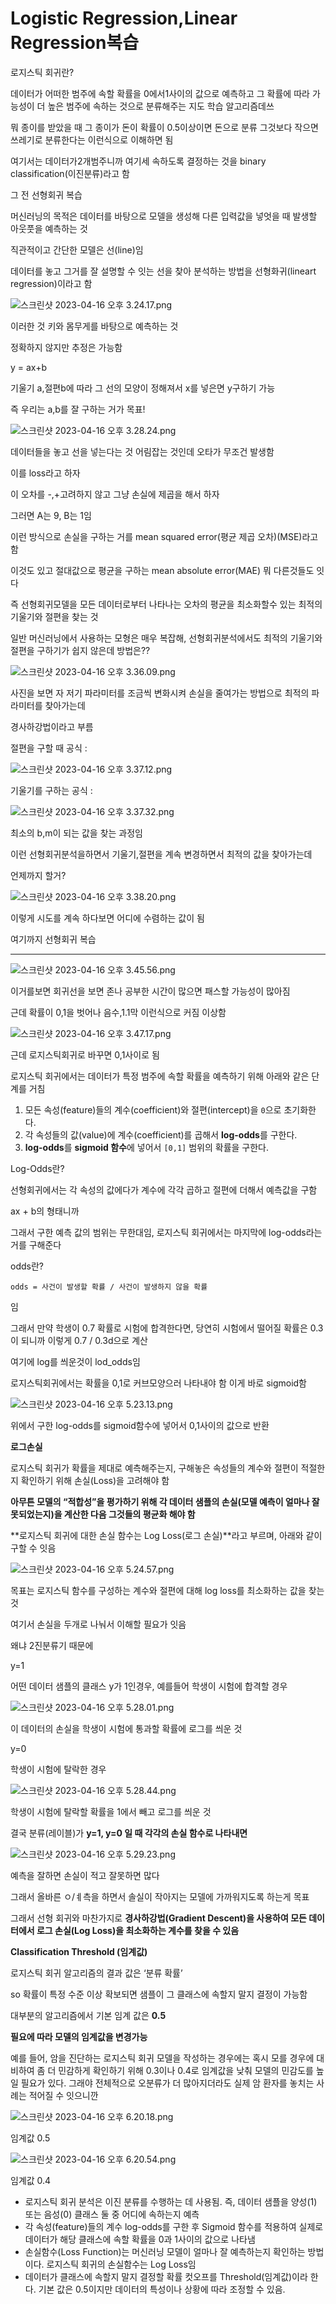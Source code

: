 # Logistic Regression,Linear Regression복습

로지스틱 회귀란?

데이터가 어떠한 범주에 속할 확률을 0에서1사이의 값으로 예측하고 그 확률에 따라 가능성이 더 높은 범주에 속하는 것으로 분류해주는 지도 학습 알고리즘데쓰

뭐 종이를 받았을 때 그 종이가 돈이 확률이 0.5이상이면 돈으로 분류 그것보다 작으면 쓰레기로 분류한다는 이런식으로 이해하면 됨

여기서는 데이터가2개범주니까 여기세 속하도록 결정하는 것을 binary classification(이진분류)라고 함

그 전 선형회귀 복습

머신러닝의 목적은 데이터를 바탕으로 모델을 생성해 다른 입력값을 넣엇을 때 발생할 아웃풋을 예측하는 것

직관적이고 간단한 모델은 선(line)임

데이터를 놓고 그거를 잘 설명할 수 잇는 선을 찾아 분석하는 방법을 선형화귀(lineart regression)이라고 함

![스크린샷 2023-04-16 오후 3.24.17.png](Logistic%20Regression,Linear%20Regression%E1%84%87%E1%85%A9%E1%86%A8%E1%84%89%E1%85%B3%E1%86%B8%20c9fabd805a844c1a9e351c8b593ef4be/%25E1%2584%2589%25E1%2585%25B3%25E1%2584%258F%25E1%2585%25B3%25E1%2584%2585%25E1%2585%25B5%25E1%2586%25AB%25E1%2584%2589%25E1%2585%25A3%25E1%2586%25BA_2023-04-16_%25E1%2584%258B%25E1%2585%25A9%25E1%2584%2592%25E1%2585%25AE_3.24.17.png)

이러한 것 키와 몸무게를 바탕으로 예측하는 것

정확하지 않지만 추정은 가능함

y = ax+b

기울기 a,절편b에 따라 그 선의 모양이 정해져서 x를 넣은면 y구하기 가능

즉 우리는 a,b를 잘 구하는 거가 목표!

![스크린샷 2023-04-16 오후 3.28.24.png](Logistic%20Regression,Linear%20Regression%E1%84%87%E1%85%A9%E1%86%A8%E1%84%89%E1%85%B3%E1%86%B8%20c9fabd805a844c1a9e351c8b593ef4be/%25E1%2584%2589%25E1%2585%25B3%25E1%2584%258F%25E1%2585%25B3%25E1%2584%2585%25E1%2585%25B5%25E1%2586%25AB%25E1%2584%2589%25E1%2585%25A3%25E1%2586%25BA_2023-04-16_%25E1%2584%258B%25E1%2585%25A9%25E1%2584%2592%25E1%2585%25AE_3.28.24.png)

데이터들을 놓고 선을 넣는다는 것 어림잡는 것인데 오타가 무조건 발생함

이를 loss라고 하자

이 오차를 -,+고려하지 않고 그냥 손실에 제곱을 해서 하자

그러면 A는 9, B는 1임

이런 방식으로 손실을 구하는 거를 mean squared error(평균 제곱 오차)(MSE)라고 함

이것도 있고 절대값으로 평균을 구하는 mean absolute error(MAE) 뭐 다른것들도 잇다

즉 선형회귀모델을 모든 데이터로부터 나타나는 오차의 평균을 최소화할수 있는 최적의 기울기와 절편을 찾는 것

일반 머신러닝에서 사용하는 모형은 매우 복잡해, 선형회귀분석에서도 최적의 기울기와 절편을 구하기가 쉽지 않은데 방법은??

![스크린샷 2023-04-16 오후 3.36.09.png](Logistic%20Regression,Linear%20Regression%E1%84%87%E1%85%A9%E1%86%A8%E1%84%89%E1%85%B3%E1%86%B8%20c9fabd805a844c1a9e351c8b593ef4be/%25E1%2584%2589%25E1%2585%25B3%25E1%2584%258F%25E1%2585%25B3%25E1%2584%2585%25E1%2585%25B5%25E1%2586%25AB%25E1%2584%2589%25E1%2585%25A3%25E1%2586%25BA_2023-04-16_%25E1%2584%258B%25E1%2585%25A9%25E1%2584%2592%25E1%2585%25AE_3.36.09.png)

사진을 보면 자 저기 파라미터를 조금씩 변화시켜 손실을 줄여가는 방법으로 최적의 파라미터를 찾아가는데

경사하강법이라고 부름

절편을 구할 때 공식 :

![스크린샷 2023-04-16 오후 3.37.12.png](Logistic%20Regression,Linear%20Regression%E1%84%87%E1%85%A9%E1%86%A8%E1%84%89%E1%85%B3%E1%86%B8%20c9fabd805a844c1a9e351c8b593ef4be/%25E1%2584%2589%25E1%2585%25B3%25E1%2584%258F%25E1%2585%25B3%25E1%2584%2585%25E1%2585%25B5%25E1%2586%25AB%25E1%2584%2589%25E1%2585%25A3%25E1%2586%25BA_2023-04-16_%25E1%2584%258B%25E1%2585%25A9%25E1%2584%2592%25E1%2585%25AE_3.37.12.png)

기울기를 구하는 공식 :

![스크린샷 2023-04-16 오후 3.37.32.png](Logistic%20Regression,Linear%20Regression%E1%84%87%E1%85%A9%E1%86%A8%E1%84%89%E1%85%B3%E1%86%B8%20c9fabd805a844c1a9e351c8b593ef4be/%25E1%2584%2589%25E1%2585%25B3%25E1%2584%258F%25E1%2585%25B3%25E1%2584%2585%25E1%2585%25B5%25E1%2586%25AB%25E1%2584%2589%25E1%2585%25A3%25E1%2586%25BA_2023-04-16_%25E1%2584%258B%25E1%2585%25A9%25E1%2584%2592%25E1%2585%25AE_3.37.32.png)

최소의 b,m이 되는 값을 찾는 과정임

이런 선형회귀분석을하면서 기울기,절편을 계속 변경하면서 최적의 값을 찾아가는데

언제까지 할거?

![스크린샷 2023-04-16 오후 3.38.20.png](Logistic%20Regression,Linear%20Regression%E1%84%87%E1%85%A9%E1%86%A8%E1%84%89%E1%85%B3%E1%86%B8%20c9fabd805a844c1a9e351c8b593ef4be/%25E1%2584%2589%25E1%2585%25B3%25E1%2584%258F%25E1%2585%25B3%25E1%2584%2585%25E1%2585%25B5%25E1%2586%25AB%25E1%2584%2589%25E1%2585%25A3%25E1%2586%25BA_2023-04-16_%25E1%2584%258B%25E1%2585%25A9%25E1%2584%2592%25E1%2585%25AE_3.38.20.png)

이렇게 시도를 계속 하다보면 어디에 수렴하는 값이 됨 

여기까지 선형회귀 복습

---

![스크린샷 2023-04-16 오후 3.45.56.png](Logistic%20Regression,Linear%20Regression%E1%84%87%E1%85%A9%E1%86%A8%E1%84%89%E1%85%B3%E1%86%B8%20c9fabd805a844c1a9e351c8b593ef4be/%25E1%2584%2589%25E1%2585%25B3%25E1%2584%258F%25E1%2585%25B3%25E1%2584%2585%25E1%2585%25B5%25E1%2586%25AB%25E1%2584%2589%25E1%2585%25A3%25E1%2586%25BA_2023-04-16_%25E1%2584%258B%25E1%2585%25A9%25E1%2584%2592%25E1%2585%25AE_3.45.56.png)

이거를보면 회귀선을 보면 존나 공부한 시간이 많으면 패스할 가능성이 많아짐

근데 확률이 0,1을 벗어나 음수,1.1막 이런식으로 커짐 이상함

![스크린샷 2023-04-16 오후 3.47.17.png](Logistic%20Regression,Linear%20Regression%E1%84%87%E1%85%A9%E1%86%A8%E1%84%89%E1%85%B3%E1%86%B8%20c9fabd805a844c1a9e351c8b593ef4be/%25E1%2584%2589%25E1%2585%25B3%25E1%2584%258F%25E1%2585%25B3%25E1%2584%2585%25E1%2585%25B5%25E1%2586%25AB%25E1%2584%2589%25E1%2585%25A3%25E1%2586%25BA_2023-04-16_%25E1%2584%258B%25E1%2585%25A9%25E1%2584%2592%25E1%2585%25AE_3.47.17.png)

근데 로지스틱회귀로 바꾸면 0,1사이로 됨

로지스틱 회귀에서는 데이터가 특정 범주에 속할 확률을 예측하기 위해 아래와 같은 단계를 거침

1. 모든 속성(feature)들의 계수(coefficient)와 절편(intercept)을 `0`으로 초기화한다.
2. 각 속성들의 값(value)에 계수(coefficient)를 곱해서 **log-odds**를 구한다.
3. **log-odds**를 **sigmoid 함수**에 넣어서 `[0,1]` 범위의 확률을 구한다.

Log-Odds란?

선형회귀에서는 각 속성의 값에다가 계수에 각각 곱하고 절편에 더해서 예측값을 구함

ax + b의 형태니까

그래서 구한 예측 값의 범위는 무한대임, 로지스틱 회귀에서는 마지막에 log-odds라는거를 구해준다

odds란?

`odds = 사건이 발생할 확률 / 사건이 발생하지 않을 확률`

임

그래서 만약 학생이 0.7 확률로 시험에 합격한다면, 당연히 시험에서 떨어질 확률은 0.3이 되니까 이렇게 0.7 / 0.3d으로 계산

여기에 log를 씌운것이 lod_odds임

로지스틱회귀에서는 확률을 0,1로 커브모양으러 나타내야 함 이게 바로 sigmoid함

![스크린샷 2023-04-16 오후 5.23.13.png](Logistic%20Regression,Linear%20Regression%E1%84%87%E1%85%A9%E1%86%A8%E1%84%89%E1%85%B3%E1%86%B8%20c9fabd805a844c1a9e351c8b593ef4be/%25E1%2584%2589%25E1%2585%25B3%25E1%2584%258F%25E1%2585%25B3%25E1%2584%2585%25E1%2585%25B5%25E1%2586%25AB%25E1%2584%2589%25E1%2585%25A3%25E1%2586%25BA_2023-04-16_%25E1%2584%258B%25E1%2585%25A9%25E1%2584%2592%25E1%2585%25AE_5.23.13.png)

위에서 구한 log-odds를 sigmoid함수에 넣어서 0,1사이의 값으로 반환

**로그손실**

로지스틱 회귀가 확률을 제대로 예측해주는지,  구해놓은 속성들의 계수와 절편이 적절한지 확인하기 위해 손실(Loss)을 고려해야 함

**아무튼 모델의 “적합성”을 평가하기 위해 각 데이터 샘플의 손실(모델 예측이 얼마나 잘못되었는지)을 계산한 다음 그것들의 평균화 해야 함**

**로지스틱 회귀에 대한 손실 함수는 Log Loss(로그 손실)**라고 부르며, 아래와 같이 구할 수 잇음

![스크린샷 2023-04-16 오후 5.24.57.png](Logistic%20Regression,Linear%20Regression%E1%84%87%E1%85%A9%E1%86%A8%E1%84%89%E1%85%B3%E1%86%B8%20c9fabd805a844c1a9e351c8b593ef4be/%25E1%2584%2589%25E1%2585%25B3%25E1%2584%258F%25E1%2585%25B3%25E1%2584%2585%25E1%2585%25B5%25E1%2586%25AB%25E1%2584%2589%25E1%2585%25A3%25E1%2586%25BA_2023-04-16_%25E1%2584%258B%25E1%2585%25A9%25E1%2584%2592%25E1%2585%25AE_5.24.57.png)

목표는 로지스틱 함수를 구성하는 계수와 절편에 대해 log loss를 최소화하는 값을 찾는 것

여기서 손실을 두개로 나눠서 이해할 필요가 잇음

왜냐 2진분류기 때문에

y=1

어떤 데이터 샘플의 클래스 y가 1인경우, 예를들어 학생이 시험에 합격할 경우

![스크린샷 2023-04-16 오후 5.28.01.png](Logistic%20Regression,Linear%20Regression%E1%84%87%E1%85%A9%E1%86%A8%E1%84%89%E1%85%B3%E1%86%B8%20c9fabd805a844c1a9e351c8b593ef4be/%25E1%2584%2589%25E1%2585%25B3%25E1%2584%258F%25E1%2585%25B3%25E1%2584%2585%25E1%2585%25B5%25E1%2586%25AB%25E1%2584%2589%25E1%2585%25A3%25E1%2586%25BA_2023-04-16_%25E1%2584%258B%25E1%2585%25A9%25E1%2584%2592%25E1%2585%25AE_5.28.01.png)

이 데이터의 손실을 학생이 시험에 통과할 확률에 로그를 씌운 것

y=0

학생이 시험에 탈락한 경우

![스크린샷 2023-04-16 오후 5.28.44.png](Logistic%20Regression,Linear%20Regression%E1%84%87%E1%85%A9%E1%86%A8%E1%84%89%E1%85%B3%E1%86%B8%20c9fabd805a844c1a9e351c8b593ef4be/%25E1%2584%2589%25E1%2585%25B3%25E1%2584%258F%25E1%2585%25B3%25E1%2584%2585%25E1%2585%25B5%25E1%2586%25AB%25E1%2584%2589%25E1%2585%25A3%25E1%2586%25BA_2023-04-16_%25E1%2584%258B%25E1%2585%25A9%25E1%2584%2592%25E1%2585%25AE_5.28.44.png)

학생이 시험에 탈락할 확률을 1에서 빼고 로그를 씌운 것

결국 분류(레이블)가 **y=1, y=0 일 때 각각의 손실 함수로 나타내면**

![스크린샷 2023-04-16 오후 5.29.23.png](Logistic%20Regression,Linear%20Regression%E1%84%87%E1%85%A9%E1%86%A8%E1%84%89%E1%85%B3%E1%86%B8%20c9fabd805a844c1a9e351c8b593ef4be/%25E1%2584%2589%25E1%2585%25B3%25E1%2584%258F%25E1%2585%25B3%25E1%2584%2585%25E1%2585%25B5%25E1%2586%25AB%25E1%2584%2589%25E1%2585%25A3%25E1%2586%25BA_2023-04-16_%25E1%2584%258B%25E1%2585%25A9%25E1%2584%2592%25E1%2585%25AE_5.29.23.png)

예측을 잘하면 손실이 적고 잘못하면 많다

그래서 올바른 ㅇ/ㅖ측을 하면서 솔실이 작아지는 모델에 가까워지도록 하는게 목표

그래서 선형 회귀와 마찬가지로 **경사하강법(Gradient Descent)을 사용하여 모든 데이터에서 로그 손실(Log Loss)을 최소화하는 계수를 찾을 수 있음**

**Classification Threshold (임계값)**

로지스틱 회귀 알고리즘의 결과 값은 ‘분류 확률’

so 확률이 특정 수준 이상 확보되면 샘플이 그 클래스에 속할지 말지 결정이 가능함

대부분의 알고리즘에서 기본 임계 값은 **0.5**

**필요에 따라 모델의 임계값을 변경가능**

예를 들어, 암을 진단하는 로지스틱 회귀 모델을 작성하는 경우에는 혹시 모를 경우에 대비하여 좀 더 민감하게 확인하기 위해 0.3이나 0.4로 임계값을 낮춰 모델의 민감도를 높일 필요가 있다. 그래야 전체적으로 오분류가 더 많아지더라도 실제 암 환자를 놓치는 사례는 적어질 수 잇으니깐

![스크린샷 2023-04-16 오후 6.20.18.png](Logistic%20Regression,Linear%20Regression%E1%84%87%E1%85%A9%E1%86%A8%E1%84%89%E1%85%B3%E1%86%B8%20c9fabd805a844c1a9e351c8b593ef4be/%25E1%2584%2589%25E1%2585%25B3%25E1%2584%258F%25E1%2585%25B3%25E1%2584%2585%25E1%2585%25B5%25E1%2586%25AB%25E1%2584%2589%25E1%2585%25A3%25E1%2586%25BA_2023-04-16_%25E1%2584%258B%25E1%2585%25A9%25E1%2584%2592%25E1%2585%25AE_6.20.18.png)

임계값 0.5

![스크린샷 2023-04-16 오후 6.20.54.png](Logistic%20Regression,Linear%20Regression%E1%84%87%E1%85%A9%E1%86%A8%E1%84%89%E1%85%B3%E1%86%B8%20c9fabd805a844c1a9e351c8b593ef4be/%25E1%2584%2589%25E1%2585%25B3%25E1%2584%258F%25E1%2585%25B3%25E1%2584%2585%25E1%2585%25B5%25E1%2586%25AB%25E1%2584%2589%25E1%2585%25A3%25E1%2586%25BA_2023-04-16_%25E1%2584%258B%25E1%2585%25A9%25E1%2584%2592%25E1%2585%25AE_6.20.54.png)

임계값 0.4

- 로지스틱 회귀 분석은 이진 분류를 수행하는 데 사용됨. 즉, 데이터 샘플을 양성(1) 또는 음성(0) 클래스 둘 중 어디에 속하는지 예측
- 각 속성(feature)들의 계수 log-odds를 구한 후 Sigmoid 함수를 적용하여 실제로 데이터가 해당 클래스에 속할 확률을 0과 1사이의 값으로 나타냄
- 손실함수(Loss Function)는 머신러닝 모델이 얼마나 잘 예측하는지 확인하는 방법이다. 로지스틱 회귀의 손실함수는 Log Loss임
- 데이터가 클래스에 속할지 말지 결정할 확률 컷오프를 Threshold(임계값)이라 한다. 기본 값은 0.5이지만 데이터의 특성이나 상황에 따라 조정할 수 있음.